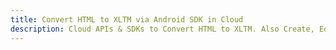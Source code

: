 ---title: Convert HTML to XLTM via Android SDK in Clouddescription: Cloud APIs & SDKs to Convert HTML to XLTM. Also Create, Edit & Render Microsoft Word & OpenOffice documents in the Cloud.---